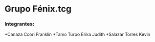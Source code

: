 # Grupo Fénix.tcg
### Integrantes:

  *Canaza Ccori Franklin
  *Tamo Turpo Erika Judith
  *Salazar Torres Kevin
    



